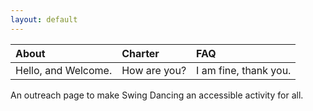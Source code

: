 ```yaml
---
layout: default
---
```


|About|Charter|FAQ|
|:----|:------|:--|
|Hello, and Welcome.|How are you?|I am fine, thank you.|

An outreach page to make Swing Dancing an accessible activity for all.
